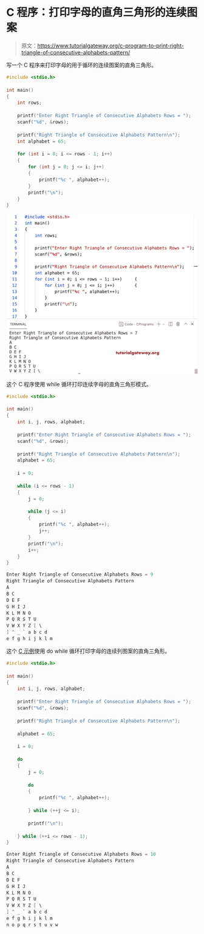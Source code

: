 # C 程序：打印字母的直角三角形的连续图案

> 原文：<https://www.tutorialgateway.org/c-program-to-print-right-triangle-of-consecutive-alphabets-pattern/>

写一个 C 程序来打印字母的用于循环的连续图案的直角三角形。

```c
#include <stdio.h>

int main()
{
	int rows;

	printf("Enter Right Triangle of Consecutive Alphabets Rows = ");
	scanf("%d", &rows);

	printf("Right Triangle of Consecutive Alphabets Pattern\n");
	int alphabet = 65;

	for (int i = 0; i <= rows - 1; i++)
	{
		for (int j = 0; j <= i; j++)
		{
			printf("%c ", alphabet++);
		}
		printf("\n");
	}
}
```

![C Program to Print Right Triangle of Consecutive Alphabets Pattern](img/084f9c8b64dd34beabc88298cb10e267.png)

这个 C 程序使用 while 循环打印连续字母的直角三角形模式。

```c
#include <stdio.h>

int main()
{
	int i, j, rows, alphabet;

	printf("Enter Right Triangle of Consecutive Alphabets Rows = ");
	scanf("%d", &rows);

	printf("Right Triangle of Consecutive Alphabets Pattern\n");
	alphabet = 65;

	i = 0;

	while (i <= rows - 1)
	{
		j = 0;

		while (j <= i)
		{
			printf("%c ", alphabet++);
			j++;
		}
		printf("\n");
		i++;
	}
}
```

```c
Enter Right Triangle of Consecutive Alphabets Rows = 9
Right Triangle of Consecutive Alphabets Pattern
A 
B C 
D E F 
G H I J 
K L M N O 
P Q R S T U 
V W X Y Z [ \ 
] ^ _ ` a b c d 
e f g h i j k l m 
```

这个 [C 示例](https://www.tutorialgateway.org/c-programming-examples/)使用 do while 循环打印字母的连续列图案的直角三角形。

```c
#include <stdio.h>

int main()
{
	int i, j, rows, alphabet;

	printf("Enter Right Triangle of Consecutive Alphabets Rows = ");
	scanf("%d", &rows);

	printf("Right Triangle of Consecutive Alphabets Pattern\n");

	alphabet = 65;

	i = 0;

	do
	{
		j = 0;

		do
		{
			printf("%c ", alphabet++);

		} while (++j <= i);

		printf("\n");

	} while (++i <= rows - 1);
}
```

```c
Enter Right Triangle of Consecutive Alphabets Rows = 10
Right Triangle of Consecutive Alphabets Pattern
A 
B C 
D E F 
G H I J 
K L M N O 
P Q R S T U 
V W X Y Z [ \ 
] ^ _ ` a b c d 
e f g h i j k l m 
n o p q r s t u v w
```